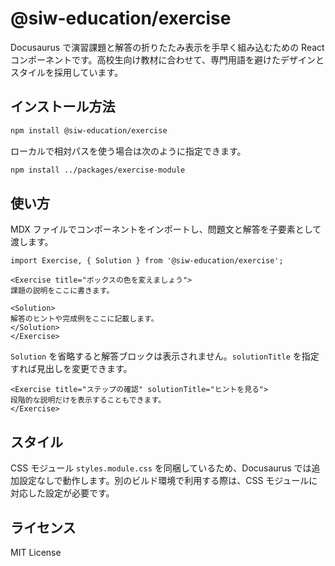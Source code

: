 # @siw-education/exercise

Docusaurus で演習課題と解答の折りたたみ表示を手早く組み込むための React コンポーネントです。高校生向け教材に合わせて、専門用語を避けたデザインとスタイルを採用しています。

## インストール方法

```bash
npm install @siw-education/exercise
```

ローカルで相対パスを使う場合は次のように指定できます。

```bash
npm install ../packages/exercise-module
```

## 使い方

MDX ファイルでコンポーネントをインポートし、問題文と解答を子要素として渡します。

```mdx
import Exercise, { Solution } from '@siw-education/exercise';

<Exercise title="ボックスの色を変えましょう">
課題の説明をここに書きます。

<Solution>
解答のヒントや完成例をここに記載します。
</Solution>
</Exercise>
```

`Solution` を省略すると解答ブロックは表示されません。`solutionTitle` を指定すれば見出しを変更できます。

```mdx
<Exercise title="ステップの確認" solutionTitle="ヒントを見る">
段階的な説明だけを表示することもできます。
</Exercise>
```

## スタイル

CSS モジュール `styles.module.css` を同梱しているため、Docusaurus では追加設定なしで動作します。別のビルド環境で利用する際は、CSS モジュールに対応した設定が必要です。

## ライセンス

MIT License
